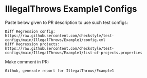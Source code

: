 # IllegalThrows Example1 Configs
Paste below given to PR description to use such test configs:
```
Diff Regression config: https://raw.githubusercontent.com/checkstyle/test-configs/main/IllegalThrows/Example1/config.xml
Diff Regression projects: https://raw.githubusercontent.com/checkstyle/test-configs/main/IllegalThrows/Example1/list-of-projects.properties
```
Make comment in PR:
```
Github, generate report for IllegalThrows/Example1
```
